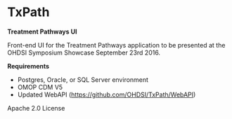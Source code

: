 # TxPath
**Treatment Pathways UI**

Front-end UI for the Treatment Pathways application to be presented at the OHDSI Symposium Showcase September 23rd 2016.  

**Requirements**
* Postgres, Oracle, or SQL Server environment
* OMOP CDM V5
* Updated WebAPI (https://github.com/OHDSI/TxPath/WebAPI) 

Apache 2.0 License
